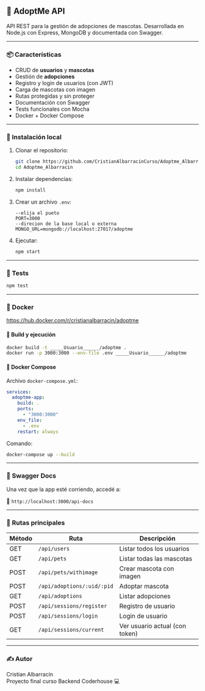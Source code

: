 
## 🐾 AdoptMe API

API REST para la gestión de adopciones de mascotas. Desarrollada en Node.js con Express, MongoDB y documentada con Swagger.

---

### 📦 Características

- CRUD de **usuarios** y **mascotas**
- Gestión de **adopciones**
- Registro y login de usuarios (con JWT)
- Carga de mascotas con imagen
- Rutas protegidas y sin proteger
- Documentación con Swagger
- Tests funcionales con Mocha
- Docker + Docker Compose

---

### 🚀 Instalación local

1. Clonar el repositorio:
   ```bash
   git clone https://github.com/CristianAlbarracinCurso/Adoptme_Albarracin.git
   cd Adoptme_Albarracin
   ```

2. Instalar dependencias:
   ```bash
   npm install
   ```

3. Crear un archivo `.env`:
   ```env
   --elija el pueto
   PORT=3000
   --direcion de la base local o externa
   MONGO_URL=mongodb://localhost:27017/adoptme
   ```

4. Ejecutar:
   ```bash
   npm start
   ```

---

### 🧪 Tests

```bash
npm test
```

---

### 🐳 Docker

https://hub.docker.com/r/cristianalbarracin/adoptme


#### 🔹 Build y ejecución

```bash
docker build -t _____Usuario______/adoptme .
docker run -p 3000:3000 --env-file .env _____Usuario______/adoptme
```

#### 🔹 Docker Compose

Archivo `docker-compose.yml`:

```yaml
services:
  adoptme-app:
    build: .
    ports:
      - "3000:3000"
    env_file:
      - .env
    restart: always
```

Comando:

```bash
docker-compose up --build
```

---

### 📘 Swagger Docs

Una vez que la app esté corriendo, accedé a:

📄 `http://localhost:3000/api-docs`

---

### 📁 Rutas principales

| Método | Ruta                             | Descripción                         |
|--------|----------------------------------|-------------------------------------|
| GET    | `/api/users`                     | Listar todos los usuarios           |
| GET    | `/api/pets`                      | Listar todas las mascotas           |
| POST   | `/api/pets/withimage`            | Crear mascota con imagen            |
| POST   | `/api/adoptions/:uid/:pid`       | Adoptar mascota                     |
| GET    | `/api/adoptions`                 | Listar adopciones                   |
| POST   | `/api/sessions/register`         | Registro de usuario                 |
| POST   | `/api/sessions/login`            | Login de usuario                    |
| GET    | `/api/sessions/current`          | Ver usuario actual (con token)      |

---


### ✍ Autor

Cristian Albarracín  
Proyecto final curso Backend Coderhouse 💻
